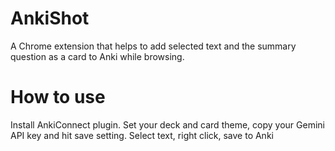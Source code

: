 # AnkiShot
A Chrome extension that helps to add selected text and the summary question as a card to Anki while browsing. 


# How to use
Install AnkiConnect plugin.
Set your deck and card theme, copy your Gemini API key and hit save setting.
Select text, right click, save to Anki
